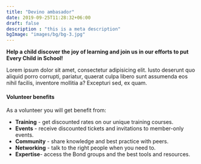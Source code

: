 ```yaml
---
title: "Devino ambasador"
date: 2019-09-25T11:28:32+06:00
draft: false
description : "this is a meta description"
bgImage: "images/bg/bg-3.jpg"
---
```


**Help a child discover the joy of learning and join us in our efforts to put Every Child in School!**

Lorem ipsum dolor sit amet, consectetur adipisicing elit. Iusto deserunt quo aliquid porro corrupti,
pariatur, quaerat culpa libero sunt assumenda eos nihil facilis, inventore mollitia a? Excepturi sed, ex quam.

#### Volunteer benefits

As a volunteer you will get benefit from:

- **Training** - get discounted rates on our unique training courses.
- **Events** - receive discounted tickets and invitations to member-only events.
- **Community** - share knowledge and best practice with peers.
- **Networking** - talk to the right people when you need to.
- **Expertise**- access the Bond groups and the best tools and resources.